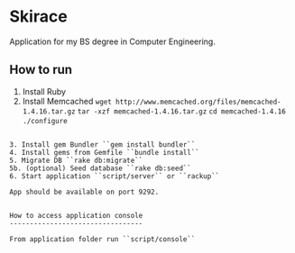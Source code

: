 Skirace
=======

Application for my BS degree in Computer Engineering.

How to run
----------

1. Install Ruby
2. Install Memcached
  ```wget http://www.memcached.org/files/memcached-1.4.16.tar.gz```
  ```tar -xzf memcached-1.4.16.tar.gz```
  ```cd memcached-1.4.16```
  ```./configure```
  ```make & sudo make install

3. Install gem Bundler ``gem install bundler``
4. Install gems from Gemfile ``bundle install``
5. Migrate DB ``rake db:migrate``
5b. (optional) Seed database ``rake db:seed``
6. Start application ``script/server`` or ``rackup``

App should be available on port 9292.


How to access application console
---------------------------------

From application folder run ``script/console``